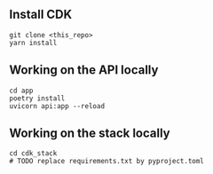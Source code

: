 
## Install CDK

```
git clone <this_repo>
yarn install
```

## Working on the API locally
```
cd app
poetry install
uvicorn api:app --reload
```

## Working on the stack locally
```
cd cdk_stack
# TODO replace requirements.txt by pyproject.toml
```
